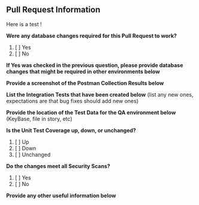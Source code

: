 ## Pull Request Information

Here is a test !

**Were any database changes required for this Pull Request to work?**

1. [ ] Yes
2. [ ] No

**If Yes was checked in the previous question, please provide database changes that might be required in other environments below**

**Provide a screenshot of the Postman Collection Results below**

**List the Integration Tests that have been created below**  (list any new ones, expectations are that bug fixes should add new ones)

**Provide the location of the Test Data for the QA environment below**  (KeyBase, file in story, etc)

**Is the Unit Test Coverage up, down, or unchanged?** 

1. [ ] Up
2. [ ] Down
3. [ ] Unchanged

**Do the changes meet all Security Scans?**
1. [ ] Yes
2. [ ] No

**Provide any other useful information below**